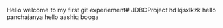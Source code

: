 Hello welcome to my first git experiement# JDBCProject
hdikjsxlkzk hello panchajanya
hello aashiq booga
